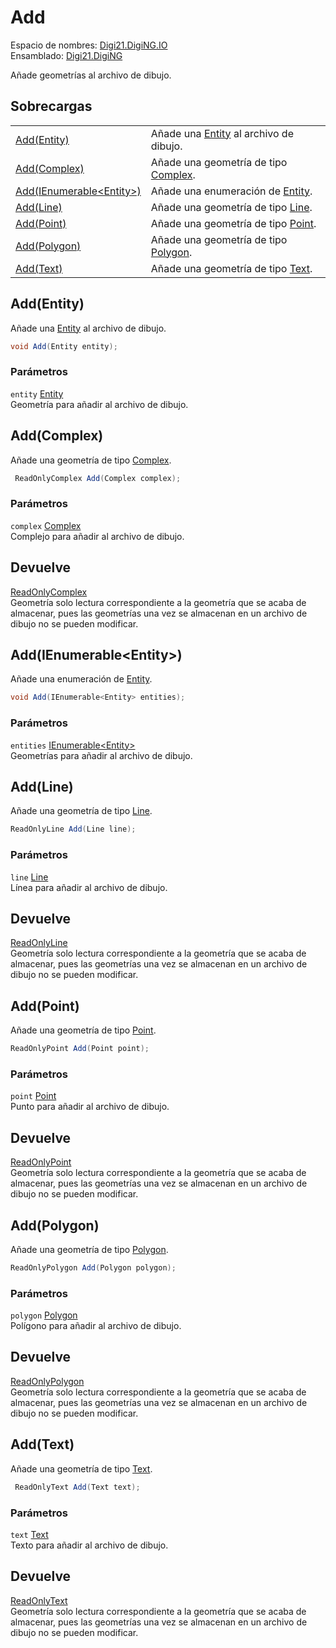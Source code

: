 # Add

Espacio de nombres: [Digi21.DigiNG.IO](/digi3d-net/programacion/.net/referencia/digi21.diging/digi21.diging.io/)  
Ensamblado: [Digi21.DigiNG](/digi3d-net/programacion/.net/referencia/digi21.diging.plugin/digi21.diging/)

Añade geometrías al archivo de dibujo.

## Sobrecargas

|  |  |
| :--- | :--- |
| [Add\(Entity\)](add.md#add-entity) | Añade una [Entity](/digi3d-net/programacion/.net/referencia/digi21.diging/digi21.diging.entities/clases/entity/) al archivo de dibujo. |
| [Add\(Complex\)](add.md#add-complex) | Añade una geometría de tipo [Complex](/digi3d-net/programacion/.net/referencia/digi21.diging/digi21.diging.entities/clases/complex/). |
| [Add\(IEnumerable&lt;Entity&gt;\)](add.md#add-ienumerable-less-than-entity-greater-than) | Añade una enumeración de [Entity](/digi3d-net/programacion/.net/referencia/digi21.diging/digi21.diging.entities/clases/entity/). |
| [Add\(Line\)](add.md#add-line) | Añade una geometría de tipo [Line](/digi3d-net/programacion/.net/referencia/digi21.diging/digi21.diging.entities/clases/vertexpointer/propiedades/line.md). |
| [Add\(Point\)](add.md#add-point) | Añade una geometría de tipo [Point](/digi3d-net/programacion/.net/referencia/digi21.diging/digi21.diging.entities/clases/point/). |
| [Add\(Polygon\)](add.md#add-polygon) | Añade una geometría de tipo [Polygon](/digi3d-net/programacion/.net/referencia/digi21.diging/digi21.diging.entities/clases/polygon/). |
| [Add\(Text\)](add.md#add-text) | Añade una geometría de tipo [Text](/digi3d-net/programacion/.net/referencia/digi21.diging/digi21.diging.entities/clases/text/). |

## Add\(Entity\)

Añade una [Entity](/digi3d-net/programacion/.net/referencia/digi21.diging/digi21.diging.entities/clases/entity/) al archivo de dibujo.

```csharp
void Add(Entity entity);
```

### Parámetros

`entity` [Entity](/digi3d-net/programacion/.net/referencia/digi21.diging/digi21.diging.entities/clases/entity/)  
Geometría para añadir al archivo de dibujo.

## Add\(Complex\)

Añade una geometría de tipo [Complex](/digi3d-net/programacion/.net/referencia/digi21.diging/digi21.diging.entities/clases/complex/).

```csharp
 ReadOnlyComplex Add(Complex complex);
```

### Parámetros

`complex` [Complex](/digi3d-net/programacion/.net/referencia/digi21.diging/digi21.diging.entities/clases/complex/)  
Complejo para añadir al archivo de dibujo.

## Devuelve

[ReadOnlyComplex](/digi3d-net/programacion/.net/referencia/digi21.diging/digi21.diging.entities/clases/readonlycomplex/)  
Geometría solo lectura correspondiente a la geometría que se acaba de almacenar, pues las geometrías una vez se almacenan en un archivo de dibujo no se pueden modificar.

## Add\(IEnumerable&lt;Entity&gt;\)

Añade una enumeración de [Entity](/digi3d-net/programacion/.net/referencia/digi21.diging/digi21.diging.entities/clases/entity/).

```csharp
void Add(IEnumerable<Entity> entities);
```

### Parámetros

`entities` [IEnumerable&lt;Entity&gt;](https://docs.microsoft.com/en-us/dotnet/api/system.collections.generic.ienumerator-1?view=net-5.0)  
Geometrías para añadir al archivo de dibujo.

## Add\(Line\)

Añade una geometría de tipo [Line](/digi3d-net/programacion/.net/referencia/digi21.diging/digi21.diging.entities/clases/vertexpointer/propiedades/line.md).

```csharp
ReadOnlyLine Add(Line line);
```

### Parámetros

`line` [Line](/digi3d-net/programacion/.net/referencia/digi21.diging/digi21.diging.entities/clases/vertexpointer/propiedades/line.md)  
Línea para añadir al archivo de dibujo.

## Devuelve

[ReadOnlyLine](/digi3d-net/programacion/.net/referencia/digi21.diging/digi21.diging.entities/clases/readonlyline/)  
Geometría solo lectura correspondiente a la geometría que se acaba de almacenar, pues las geometrías una vez se almacenan en un archivo de dibujo no se pueden modificar.

## Add\(Point\)

Añade una geometría de tipo [Point](/digi3d-net/programacion/.net/referencia/digi21.diging/digi21.diging.entities/clases/point/).

```csharp
ReadOnlyPoint Add(Point point);
```

### Parámetros

`point` [Point](/digi3d-net/programacion/.net/referencia/digi21.diging/digi21.diging.entities/clases/point/)  
Punto para añadir al archivo de dibujo.

## Devuelve

[ReadOnlyPoint](/digi3d-net/programacion/.net/referencia/digi21.diging/digi21.diging.entities/clases/readonlypoint/)  
Geometría solo lectura correspondiente a la geometría que se acaba de almacenar, pues las geometrías una vez se almacenan en un archivo de dibujo no se pueden modificar.

## Add\(Polygon\)

Añade una geometría de tipo [Polygon](/digi3d-net/programacion/.net/referencia/digi21.diging/digi21.diging.entities/clases/polygon/).

```csharp
ReadOnlyPolygon Add(Polygon polygon);
```

### Parámetros

`polygon` [Polygon](/digi3d-net/programacion/.net/referencia/digi21.diging/digi21.diging.entities/clases/polygon/)  
Polígono para añadir al archivo de dibujo.

## Devuelve

[ReadOnlyPolygon](/digi3d-net/programacion/.net/referencia/digi21.diging/digi21.diging.entities/clases/readonlypolygon/)  
Geometría solo lectura correspondiente a la geometría que se acaba de almacenar, pues las geometrías una vez se almacenan en un archivo de dibujo no se pueden modificar.

## Add\(Text\)

Añade una geometría de tipo [Text](/digi3d-net/programacion/.net/referencia/digi21.diging/digi21.diging.entities/clases/text/).

```csharp
 ReadOnlyText Add(Text text);
```

### Parámetros

`text` [Text](/digi3d-net/programacion/.net/referencia/digi21.diging/digi21.diging.entities/clases/text/)  
Texto para añadir al archivo de dibujo.

## Devuelve

[ReadOnlyText](/digi3d-net/programacion/.net/referencia/digi21.diging/digi21.diging.entities/clases/readonlytext/)  
Geometría solo lectura correspondiente a la geometría que se acaba de almacenar, pues las geometrías una vez se almacenan en un archivo de dibujo no se pueden modificar.

















